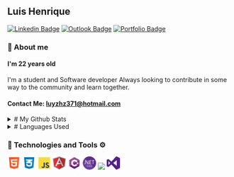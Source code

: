 ## Luis Henrique

[![Linkedin Badge](https://img.shields.io/badge/-LinkedIn-blue?style=flat-square&logo=Linkedin&logoColor=white&link=https://www.linkedin.com/in/luis-nunes-408902209/)](https://www.linkedin.com/in/luis-nunes-408902209/)
[![Outlook Badge](https://img.shields.io/badge/Microsoft_Outlook-0078D4?style=flat-square&logo=microsoft-outlook&logoColor=white&link=mailto:luyzhz371@hotmail.com)](mailto:Luyzhz371@hotmail.com)
[![Portfolio Badge](https://img.shields.io/badge/Portfolio-255E63?style=flat-square&logo=About.me&logoColor=white&link=https://portfolio-lyz.vercel.app/)](https://portfolio-lyz.vercel.app/)

### :wave: About me

#### I'm 22 years old
I'm a student and Software developer Always looking to contribute in some way to the community and learn together.
#### Contact Me: luyzhz371@hotmail.com


  <details>
  <summary># My Github Stats</summary>
  <img src="https://github-readme-stats.vercel.app/api?username=Lyzhz&show_icons=true&hide_border=true&card_width=100&title_color=b13583&icon_color=4CAF50&text_color=A7F5AA&bg_color=222428">
  </details>

  <details>
  <summary># Languages Used</summary>
  <img src="https://github-readme-stats.vercel.app/api/top-langs/?username=Lyzhz&layout=compact&hide_border=true&title_color=ff91a4&text_color=ff91a4&bg_color=282a36">
  </details>

### 🚀 Technologies and Tools ⚙

<div class="row">
  <img src="https://github.com/Lyzhz/Lyzhz/blob/main/image/logo-html-5-512.png" alt="html" width="30" height="30"/>
  <img src="https://github.com/Lyzhz/Lyzhz/blob/main/image/logo-css-3-512.png" alt="css" width="30" height="30"/>
  <img src="https://github.com/Lyzhz/Lyzhz/blob/main/image/logo-javascript-512.png" alt="git" width="30" height="30"/>
  <img src="https://github.com/Lyzhz/Lyzhz/blob/main/image/angular.png" alt="git" width="30" height="30"/>
  <img src="https://github.com/Lyzhz/Lyzhz/blob/main/image/clogo.png" alt="git" width="30" height="30"/>
  <img src="https://github.com/Lyzhz/Lyzhz/blob/main/image/NET_Core_Logo.svg" alt="git" width="30" height="30"/>

  <img src="https://cdn.svgporn.com/logos/visual-studio-code.svg" height="30">
  <img src="https://github.com/devicons/devicon/blob/master/icons/visualstudio/visualstudio-plain.svg" height="30">
</div>
